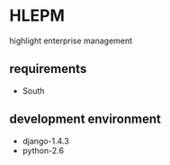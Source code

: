 HLEPM
=====

highlight enterprise management


requirements
------------
- South


development environment
-----------------------
- django-1.4.3
- python-2.6
